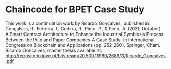 # Chaincode for BPET Case Study
This work is a continuation work by Ricardo Gonçalves, published in: Gonçalves, R., Ferreira, I., Godina, R., Pinto, P., & Pinto, A. (2021, October). A Smart Contract Architecture to Enhance the Industrial Symbiosis Process Between the Pulp and Paper Companies-A Case Study. In International Congress on Blockchain and Applications (pp. 252-260). Springer, Cham.
Ricardo Gonçalves, master thesis available at: http://repositorio.ipvc.pt/bitstream/20.500.11960/2689/3/Ricardo_Goncalves.pdf
